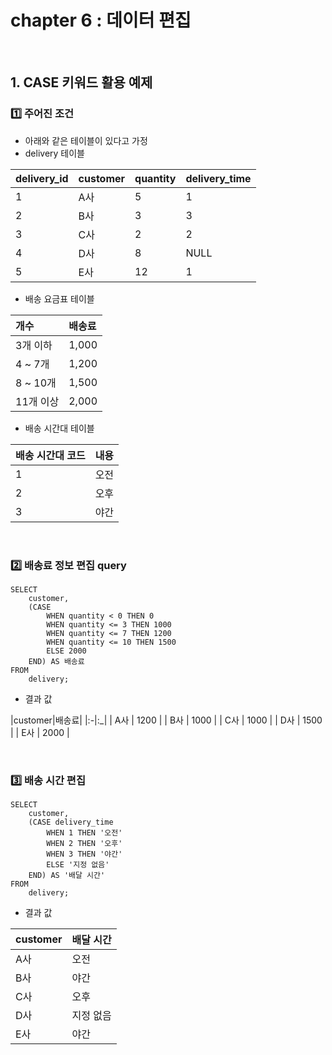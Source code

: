 # chapter 6 : 데이터 편집

<br>

## 1. CASE 키워드 활용 예제
### 1️⃣ 주어진 조건
- 아래와 같은 테이블이 있다고 가정
- delivery 테이블

|delivery_id|customer|quantity|delivery_time|
|:-|:-|:-|:-|
| 1 | A사 | 5 | 1 |
| 2 | B사 | 3 | 3 |
| 3 | C사 | 2 | 2 |
| 4 | D사 | 8 | NULL |
| 5 | E사 | 12 | 1 |

- 배송 요금표 테이블

| 개수 | 배송료 |
|:-|:-|
| 3개 이하 | 1,000 |
| 4 ~ 7개 | 1,200 |
| 8 ~ 10개  | 1,500 |
| 11개 이상 | 2,000 |

- 배송 시간대 테이블

| 배송 시간대 코드 | 내용 |
|:-|:-|
| 1 | 오전 |
| 2 | 오후 |
| 3 | 야간 |

<br>

### 2️⃣ 배송료 정보 편집 query

```mysql
SELECT 
    customer, 
    (CASE
        WHEN quantity < 0 THEN 0
        WHEN quantity <= 3 THEN 1000
        WHEN quantity <= 7 THEN 1200
        WHEN quantity <= 10 THEN 1500
        ELSE 2000
    END) AS 배송료
FROM
    delivery;
```

- 결과 값 

|customer|배송료|
|:-|:_|
| A사 | 1200 |
| B사 | 1000 |
| C사 | 1000 |
| D사 | 1500 |
| E사 | 2000 |

<br>

### 3️⃣ 배송 시간 편집

```mysql
SELECT
    customer,
    (CASE delivery_time
        WHEN 1 THEN '오전'
        WHEN 2 THEN '오후'
        WHEN 3 THEN '야간'
        ELSE '지정 없음'
    END) AS '배달 시간'
FROM
    delivery;
```

- 결과 값

|customer|배달 시간|
|:-|:-|
| A사 | 오전 |
| B사 | 야간 |
| C사 | 오후 |
| D사 | 지정 없음 |
| E사 | 야간 |

<br>